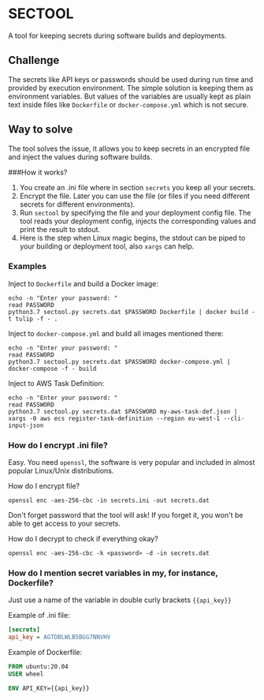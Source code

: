# SECTOOL

A tool for keeping secrets during software builds and deployments.

## Challenge
The secrets like API keys or passwords should be used during run time and provided by execution environment.
The simple solution is keeping them as environment variables. But values of the variables are usually kept as
plain text inside files like ``Dockerfile`` or ``docker-compose.yml`` which is not secure.

## Way to solve
The tool solves the issue, it allows you to keep secrets in an encrypted file and inject the values
during software builds.

###How it works?
1. You create an .ini file where in section ``secrets`` you keep all your secrets.
2. Encrypt the file. Later you can use the file (or files if you need different secrets for different environments).
3. Run ``sectool`` by specifying the file and your deployment config file. The tool reads your 
deployment config, injects the corresponding values and print the result to stdout.
4. Here is the step when Linux magic begins, the stdout can be piped to your building or deployment tool,
also ``xargs`` can help.

### Examples
Inject to ``Dockerfile`` and build a Docker image:
```shell
echo -n "Enter your password: "
read PASSWORD
python3.7 sectool.py secrets.dat $PASSWORD Dockerfile | docker build -t tulip -f - .
```

Inject to ``docker-compose.yml`` and build all images mentioned there:
```shell
echo -n "Enter your password: "
read PASSWORD
python3.7 sectool.py secrets.dat $PASSWORD docker-compose.yml | docker-compose -f - build
```

Inject to AWS Task Definition:
```shell
echo -n "Enter your password: "
read PASSWORD
python3.7 sectool.py secrets.dat $PASSWORD my-aws-task-def.json | xargs -0 aws ecs register-task-definition --region eu-west-1 --cli-input-json
```

### How do I encrypt .ini file?
Easy. You need ``openssl``, the software is very popular and included in almost popular Linux/Unix distributions.

How do I encrypt file?
```shell
openssl enc -aes-256-cbc -in secrets.ini -out secrets.dat
```
Don't forget password that the tool will ask! If you forget it, you won't be able to get access to your secrets.

How do I decrypt to check if everything okay?
```shell
openssl enc -aes-256-cbc -k <password> -d -in secrets.dat
```

### How do I mention secret variables in my, for instance, Dockerfile?
Just use a name of the variable in double curly brackets ``{{api_key}}``

Example of .ini file:
```ini
[secrets]
api_key = AGTDBLWLB5BGG7NNVHV
```

Example of Dockerfile:
```dockerfile
FROM ubuntu:20.04
USER wheel

ENV API_KEY={{api_key}}
```

